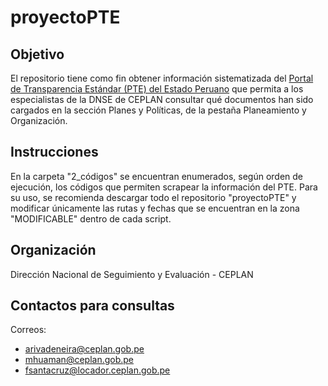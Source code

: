 # proyectoPTE

## Objetivo

El repositorio tiene como fin obtener información sistematizada del [Portal de Transparencia Estándar (PTE) del Estado Peruano](https://www.transparencia.gob.pe/) que permita a los especialistas de la DNSE de CEPLAN consultar qué documentos han sido cargados en la sección Planes y Políticas, de la pestaña Planeamiento y Organización.

## Instrucciones

En la carpeta "2_códigos" se encuentran enumerados, según orden de ejecución, los códigos que permiten scrapear la información del PTE. Para su uso, se recomienda descargar todo el repositorio "proyectoPTE" y modificar únicamente las rutas y fechas que se encuentran en la zona "MODIFICABLE" dentro de cada script.

## Organización

Dirección Nacional de Seguimiento y Evaluación - CEPLAN

## Contactos para consultas

Correos:
- arivadeneira@ceplan.gob.pe
- mhuaman@ceplan.gob.pe
- fsantacruz@locador.ceplan.gob.pe